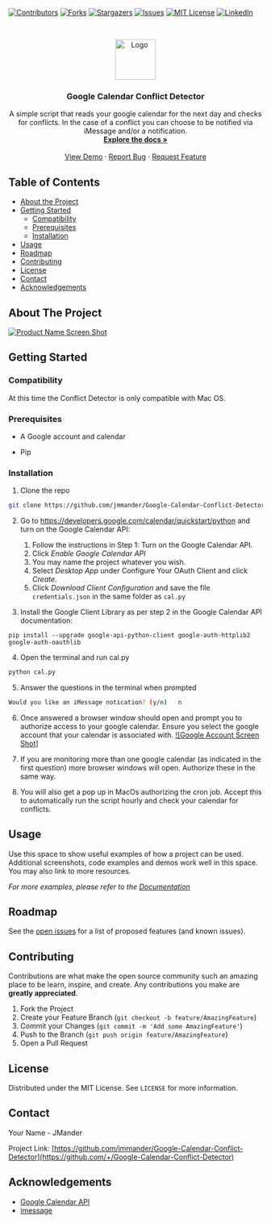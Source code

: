 

<!-- PROJECT SHIELDS -->
<!--
*** I'm using markdown "reference style" links for readability.
*** Reference links are enclosed in brackets [ ] instead of parentheses ( ).
*** See the bottom of this document for the declaration of the reference variables
*** for contributors-url, forks-url, etc. This is an optional, concise syntax you may use.
*** https://www.markdownguide.org/basic-syntax/#reference-style-links
-->
[![Contributors][contributors-shield]][contributors-url]
[![Forks][forks-shield]][forks-url]
[![Stargazers][stars-shield]][stars-url]
[![Issues][issues-shield]][issues-url]
[![MIT License][license-shield]][license-url]
[![LinkedIn][linkedin-shield]][linkedin-url]



<!-- PROJECT LOGO -->
<br />
<p align="center">
  <a href="https://github.com/github_username/repo_name">
    <img src="images/logo.png" alt="Logo" width="80" height="80">
  </a>

  <h3 align="center">Google Calendar Conflict Detector</h3>

  <p align="center">
    A simple script that reads your google calendar for the next day and checks for conflicts. In the case of a conflict you can choose to be notified via iMessage and/or a notification.
    <br />
    <a href="https://github.com/github_username/repo_name"><strong>Explore the docs »</strong></a>
    <br />
    <br />
    <a href="https://github.com/github_username/repo_name">View Demo</a>
    ·
    <a href="https://github.com/github_username/repo_name/issues">Report Bug</a>
    ·
    <a href="https://github.com/github_username/repo_name/issues">Request Feature</a>
  </p>
</p>



<!-- TABLE OF CONTENTS -->
## Table of Contents

* [About the Project](#about-the-project)
* [Getting Started](#getting-started)
  * [Compatibility](#compatibility)
  * [Prerequisites](#prerequisites)
  * [Installation](#installation)
* [Usage](#usage)
* [Roadmap](#roadmap)
* [Contributing](#contributing)
* [License](#license)
* [Contact](#contact)
* [Acknowledgements](#acknowledgements)



<!-- ABOUT THE PROJECT -->
## About The Project

[![Product Name Screen Shot][product-screenshot]](https://example.com)




<!-- GETTING STARTED -->
## Getting Started

### Compatibility

At this time the Conflict Detector is only compatible with Mac OS.

### Prerequisites

- A Google account and calendar

- Pip

### Installation

1. Clone the repo
```sh
git clone https://github.com/jmmander/Google-Calendar-Conflict-Detector.git
```

2. Go to https://developers.google.com/calendar/quickstart/python and turn on the Google Calendar API:
	1. Follow the instructions in Step 1: Turn on the Google Calendar API. 
	2. Click *Enable Google Calendar API*
	3. You may name the project whatever you wish. 
	4. Select *Desktop App* under Configure Your OAuth Client and click *Create*. 
	5. Click *Download Client Configuration* and save the file `credentials.json` in the same folder as `cal.py`

3. Install the Google Client Library as per step 2 in the Google Calendar API documentation:
```
pip install --upgrade google-api-python-client google-auth-httplib2 google-auth-oauthlib
```
4. Open the terminal and run cal.py
```sh
python cal.py
```
5. Answer the questions in the terminal when prompted
```sh
Would you like an iMessage notication? (y/n)   n
```

6. Once answered a browser window should open and prompt you to authorize access to your google calendar. Ensure you select the google account that your calendar is associated with. 
[![Google Account Screen Shot]](https://ibb.co/5MVsnHM)

8. If you are monitoring more than one google calendar (as indicated in the first question) more browser windows will open. Authorize these in the same way.

9. You will also get a pop up in MacOs authorizing the cron job. Accept this to automatically run the script hourly and check your calendar for conflicts.



<!-- USAGE EXAMPLES -->
## Usage

Use this space to show useful examples of how a project can be used. Additional screenshots, code examples and demos work well in this space. You may also link to more resources.

_For more examples, please refer to the [Documentation](https://example.com)_



<!-- ROADMAP -->
## Roadmap

See the [open issues](https://github.com/jmmander/Google-Calendar-Conflict-Detector/issues) for a list of proposed features (and known issues).



<!-- CONTRIBUTING -->
## Contributing

Contributions are what make the open source community such an amazing place to be learn, inspire, and create. Any contributions you make are **greatly appreciated**.

1. Fork the Project
2. Create your Feature Branch (`git checkout -b feature/AmazingFeature`)
3. Commit your Changes (`git commit -m 'Add some AmazingFeature'`)
4. Push to the Branch (`git push origin feature/AmazingFeature`)
5. Open a Pull Request



<!-- LICENSE -->
## License

Distributed under the MIT License. See `LICENSE` for more information.



<!-- CONTACT -->
## Contact

Your Name - JMander

Project Link: [https://github.com/jmmander/Google-Calendar-Conflict-Detector](https://github.com/+/Google-Calendar-Conflict-Detector)



<!-- ACKNOWLEDGEMENTS -->
## Acknowledgements

* [Google Calendar API](https://developers.google.com/calendar/quickstart/python)
* [imessage](https://gist.github.com/24601/3482866d855bc5a62f5073120c154b93)






<!-- MARKDOWN LINKS & IMAGES -->
<!-- https://www.markdownguide.org/basic-syntax/#reference-style-links -->
[contributors-shield]: https://img.shields.io/github/contributors/jmmander/repo.svg?style=flat-square
[contributors-url]: https://github.com/jmmander/repo/graphs/contributors
[forks-shield]: https://img.shields.io/github/forks/jmmander/repo.svg?style=flat-square
[forks-url]: https://github.com/jmmander/repo/network/members
[stars-shield]: https://img.shields.io/github/stars/jmmander/repo.svg?style=flat-square
[stars-url]: https://github.com/jmmander/repo/stargazers
[issues-shield]: https://img.shields.io/github/issues/jmmander/repo.svg?style=flat-square
[issues-url]: https://github.com/jmmander/repo/issues
[license-shield]: https://img.shields.io/github/license/jmmander/repo.svg?style=flat-square
[license-url]: https://github.com/jmmander/repo/blob/master/LICENSE.txt
[linkedin-shield]: https://img.shields.io/badge/-LinkedIn-black.svg?style=flat-square&logo=linkedin&colorB=555
[linkedin-url]: https://linkedin.com/in/jacqueline-m-4452911a4/
[product-screenshot]: images/screenshot.png
